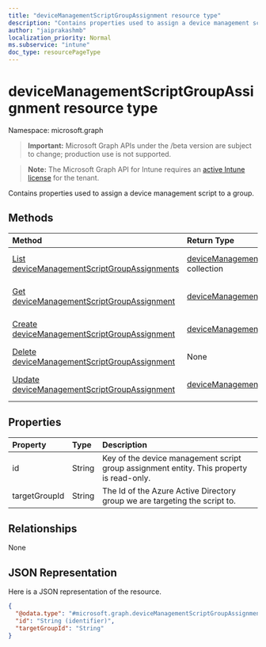 ```yaml
---
title: "deviceManagementScriptGroupAssignment resource type"
description: "Contains properties used to assign a device management script to a group."
author: "jaiprakashmb"
localization_priority: Normal
ms.subservice: "intune"
doc_type: resourcePageType
---
```


# deviceManagementScriptGroupAssignment resource type

Namespace: microsoft.graph
> **Important:** Microsoft Graph APIs under the /beta version are subject to change; production use is not supported.

> **Note:** The Microsoft Graph API for Intune requires an [active Intune license](https://go.microsoft.com/fwlink/?linkid=839381) for the tenant.


Contains properties used to assign a device management script to a group.

## Methods
|Method|Return Type|Description|
|:---|:---|:---|
|[List deviceManagementScriptGroupAssignments](../api/intune-devices-devicemanagementscriptgroupassignment-list.md)|[deviceManagementScriptGroupAssignment](../resources/intune-devices-devicemanagementscriptgroupassignment.md) collection|List properties and relationships of the [deviceManagementScriptGroupAssignment](../resources/intune-devices-devicemanagementscriptgroupassignment.md) objects.|
|[Get deviceManagementScriptGroupAssignment](../api/intune-devices-devicemanagementscriptgroupassignment-get.md)|[deviceManagementScriptGroupAssignment](../resources/intune-devices-devicemanagementscriptgroupassignment.md)|Read properties and relationships of the [deviceManagementScriptGroupAssignment](../resources/intune-devices-devicemanagementscriptgroupassignment.md) object.|
|[Create deviceManagementScriptGroupAssignment](../api/intune-devices-devicemanagementscriptgroupassignment-create.md)|[deviceManagementScriptGroupAssignment](../resources/intune-devices-devicemanagementscriptgroupassignment.md)|Create a new [deviceManagementScriptGroupAssignment](../resources/intune-devices-devicemanagementscriptgroupassignment.md) object.|
|[Delete deviceManagementScriptGroupAssignment](../api/intune-devices-devicemanagementscriptgroupassignment-delete.md)|None|Deletes a [deviceManagementScriptGroupAssignment](../resources/intune-devices-devicemanagementscriptgroupassignment.md).|
|[Update deviceManagementScriptGroupAssignment](../api/intune-devices-devicemanagementscriptgroupassignment-update.md)|[deviceManagementScriptGroupAssignment](../resources/intune-devices-devicemanagementscriptgroupassignment.md)|Update the properties of a [deviceManagementScriptGroupAssignment](../resources/intune-devices-devicemanagementscriptgroupassignment.md) object.|

## Properties
|Property|Type|Description|
|:---|:---|:---|
|id|String|Key of the device management script group assignment entity. This property is read-only.|
|targetGroupId|String|The Id of the Azure Active Directory group we are targeting the script to.|

## Relationships
None

## JSON Representation
Here is a JSON representation of the resource.
<!-- {
  "blockType": "resource",
  "keyProperty": "id",
  "@odata.type": "microsoft.graph.deviceManagementScriptGroupAssignment"
}
-->
``` json
{
  "@odata.type": "#microsoft.graph.deviceManagementScriptGroupAssignment",
  "id": "String (identifier)",
  "targetGroupId": "String"
}
```
